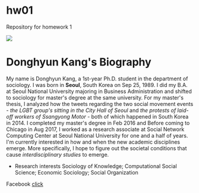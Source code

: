# hw01
Repository for homework 1

<img src="https://raw.githubusercontent.com/nerdizzyz/hw01/master/KANG_DONGHYUN.jpg">

# Donghyun Kang's Biography

My name is Donghyun Kang, a 1st-year Ph.D. student in the department of sociology. I was born in **Seoul**, South Korea on Sep 25, 1989. I did my B.A. at Seoul National University majoring in Business Administration and shifted to sociology for master's degree at the same university. For my master's thesis, I analyzed how the tweets regarding the two social movement events - *the LGBT group's sitting in the City Hall of Seoul* and *the protests of laid-off workers of Ssangyong Motor* - both of which happened in South Korea in 2014. I completed my master's degree in Feb 2016 and Before coming to Chicago in Aug 2017, I worked as a research associate at Social Network Computing Center at Seoul National University for one and a half of years. I'm currently interested in how and when the new academic disciplines emerge. More specifically, I hope to figure out the societal conditions that cause *interdisciplinary studies* to emerge. 

* Research interests
  Sociology of Knowledge; Computational Social Science; Economic Sociology; Social Organization
  
Facebook
[click](https://www.facebook.com/donghyun.kang)